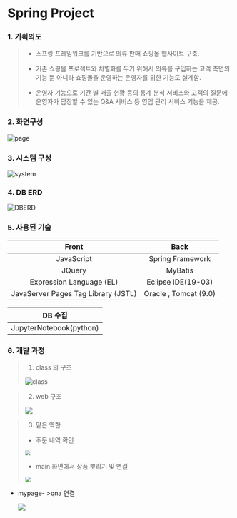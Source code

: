 # Spring Project



### 1. 기획의도

>- 스프링 프레임워크를 기반으로 의류 판매 쇼핑몰 웹사이트 구축.
>
>- 기존 쇼핑몰 프로젝트와 차별화를 두기 위해서 의류를 구입하는 고객 측면의 기능 뿐 아니라 쇼핑몰을 운영하는 운영자를 위한 기능도 설계함.
>
>- 운영자 기능으로 기간 별 매출 현황 등의 통계 분석 서비스와 고객의 질문에 운영자가 답장할 수 있는 Q&A 서비스 등 영업 관리 서비스 기능을 제공.

### 2. 화면구성

![page](C:\Users\student\SemiProject\git_markdown\page.PNG)



### 3. 시스템 구성

![system](C:\Users\student\SemiProject\git_markdown\system.PNG)





### 4.  DB ERD

![DBERD](C:\Users\student\SemiProject\git_markdown\DBERD.png)



### 5.  사용된 기술

|                Front                |         Back          |
| :---------------------------------: | :-------------------: |
|             JavaScript              |   Spring Framework    |
|               JQuery                |        MyBatis        |
|      Expression Language (EL)       |  Eclipse IDE(19-03)   |
| JavaServer Pages Tag Library (JSTL) | Oracle , Tomcat (9.0) |



|         DB 수집         |
| :---------------------: |
| JupyterNotebook(python) |





### 6. 개발 과정

>1. class 의 구조
>
>
>
>![class](C:\Users\student\SemiProject\git_markdown\frame.PNG)

>
>
>2. web  구조
>
>![](C:\Users\student\SemiProject\git_markdown\web구성.PNG)

>
>
>3. 맡은 역할
>
>- 주문 내역 확인
>
> <img src="C:\Users\student\SemiProject\git_markdown\주문내역.PNG" style="zoom: 67%;" />
>
>- main 화면에서 상품 뿌리기 및 연결
>
><img src="C:\Users\student\SemiProject\git_markdown\main_page.PNG" style="zoom:75%;" />

- mypage- >qna 연결

  ![](C:\Users\student\SemiProject\git_markdown\4_mypageqna.PNG)

  

  





